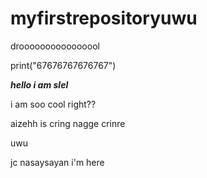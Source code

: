 # myfirstrepositoryuwu

droooooooooooooool 

print("67676767676767")

**_hello i am slel_**

i am soo cool right??

aizehh is cring nagge crinre

uwu

jc nasaysayan i'm here
